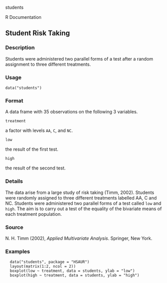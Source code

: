 students

R Documentation

##  Student Risk Taking

### Description

Students were administered two parallel forms of a test after a random
assignment to three different treatments.

### Usage

    data("students")

### Format

A data frame with 35 observations on the following 3 variables.

`treatment`

a factor with levels `AA`, `C`, and `NC`.

`low`

the result of the first test.

`high`

the result of the second test.

### Details

The data arise from a large study of risk taking (Timm, 2002). Students were
randomly assigned to three different treatments labelled AA, C and NC.
Students were administered two parallel forms of a test called `low` and
`high`. The aim is to carry out a test of the equality of the bivariate means
of each treatment population.

### Source

N. H. Timm (2002), _Applied Multivariate Analysis_. Springer, New York.

### Examples

    
    
      data("students", package = "HSAUR")
      layout(matrix(1:2, ncol = 2))
      boxplot(low ~ treatment, data = students, ylab = "low")
      boxplot(high ~ treatment, data = students, ylab = "high")
    

